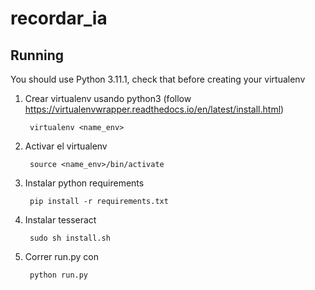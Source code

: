 # recordar_ia

## Running 

You should use Python 3.11.1, check that before creating your virtualenv

1. Crear virtualenv usando python3 (follow https://virtualenvwrapper.readthedocs.io/en/latest/install.html)

        virtualenv <name_env>

2. Activar el virtualenv

        source <name_env>/bin/activate

3. Instalar python requirements

        pip install -r requirements.txt

4. Instalar tesseract

        sudo sh install.sh

5. Correr run.py con 

        python run.py